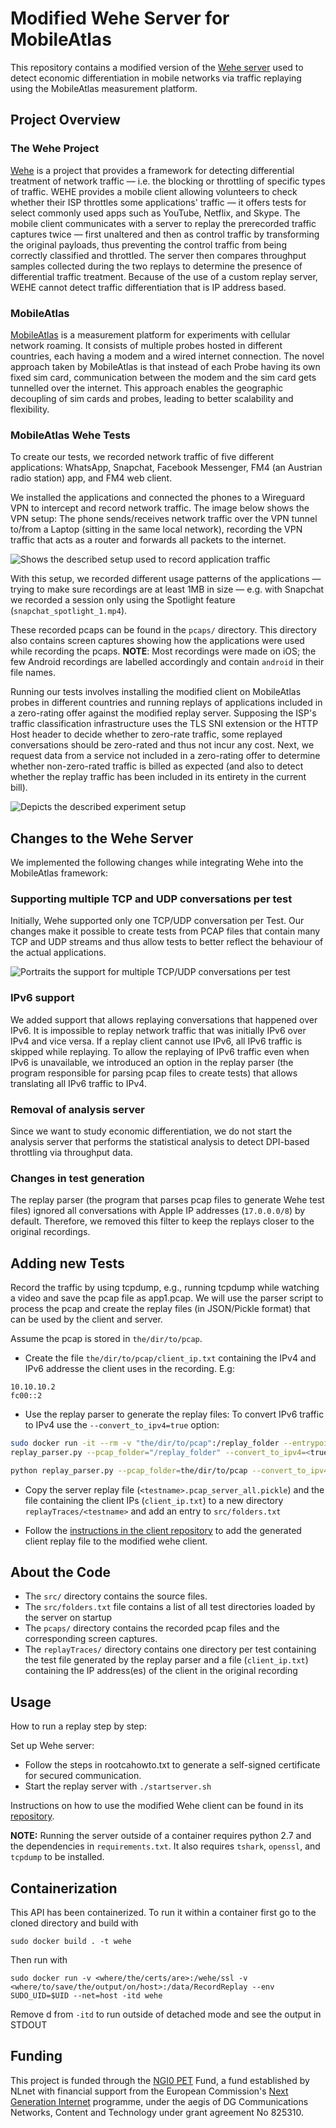 # Modified Wehe Server for MobileAtlas

This repository contains a modified version of the
[Wehe server](https://github.com/NEU-SNS/wehe-server) used to detect economic differentiation in
mobile networks via traffic replaying using the MobileAtlas measurement platform.

## Project Overview

### The Wehe Project

[Wehe](https://wehe.meddle.mobi) is a project that provides a framework for detecting differential
treatment of network traffic — i.e. the blocking or throttling of specific types of traffic. WEHE
provides a mobile client allowing volunteers to check whether their ISP throttles some applications'
traffic — it offers tests for select commonly used apps such as YouTube, Netflix, and Skype. The
mobile client communicates with a server to replay the prerecorded traffic captures twice — first
unaltered and then as control traffic by transforming the original payloads, thus preventing the
control traffic from being correctly classified and throttled. The server then compares throughput
samples collected during the two replays to determine the presence of differential traffic
treatment. Because of the use of a custom replay server, WEHE cannot detect traffic differentiation
that is IP address based.

### MobileAtlas

[MobileAtlas](https://www.mobileatlas.eu/) is a measurement platform for experiments
with cellular network roaming. It consists of multiple probes hosted in different countries, each
having a modem and a wired internet connection. The novel approach taken by MobileAtlas is that
instead of each Probe having its own fixed sim card, communication between the modem and the sim
card gets tunnelled over the internet. This approach enables the geographic decoupling of sim cards
and probes, leading to better scalability and flexibility.

### MobileAtlas Wehe Tests

To create our tests, we recorded network traffic of five different applications: WhatsApp, Snapchat,
Facebook Messenger, FM4 (an Austrian radio station) app, and FM4 web client.

We installed the applications and connected the phones to a Wireguard VPN to intercept and record
network traffic. The image below shows the VPN setup: The phone sends/receives network traffic over
the VPN tunnel to/from a Laptop (sitting in the same local network), recording the VPN traffic that
acts as a router and forwards all packets to the internet.

<picture>
  <source media="(prefers-color-scheme: dark)" srcset="./graphics/VPN-setup-whitebg.svg">
  <source media="(prefers-color-scheme: light)" srcset="./graphics/VPN-setup.svg">
  <img alt="Shows the described setup used to record application traffic" src="./graphics/VPN-setup-whitebg.svg">
</picture>

With this setup, we recorded different usage patterns of the applications — trying to make sure
recordings are at least 1MB in size — e.g. with Snapchat we recorded a session only using the
Spotlight feature (`snapchat_spotlight_1.mp4`).

These recorded pcaps can be found in the `pcaps/` directory. This directory also contains screen
captures showing how the applications were used while recording the pcaps. **NOTE**: Most recordings
were made on iOS; the few Android recordings are labelled accordingly and contain `android` in their
file names.

Running our tests involves installing the modified client on MobileAtlas probes in different
countries and running replays of applications included in a zero-rating offer against the modified
replay server. Supposing the ISP's traffic classification infrastructure uses the TLS SNI extension
or the HTTP Host header to decide whether to zero-rate traffic, some replayed conversations should
be zero-rated and thus not incur any cost. Next, we request data from a service not included in a
zero-rating offer to determine whether non-zero-rated traffic is billed as expected (and also to
detect whether the replay traffic has been included in its entirety in the current bill).

<picture>
  <source media="(prefers-color-scheme: dark)" srcset="./graphics/MobileAtlasWehe-whitebg.svg">
  <source media="(prefers-color-scheme: light)" srcset="./graphics/MobileAtlasWehe.svg">
  <img alt="Depicts the described experiment setup" src="./graphics/MobileAtlasWehe-whitebg.svg">
</picture>

## Changes to the Wehe Server

We implemented the following changes while integrating Wehe into the MobileAtlas framework:

### Supporting multiple TCP and UDP conversations per test

Initially, Wehe supported only one TCP/UDP conversation per Test. Our changes make it possible to
create tests from PCAP files that contain many TCP and UDP streams and thus allow tests to better
reflect the behaviour of the actual applications.

<picture>
  <source media="(prefers-color-scheme: dark)" srcset="./graphics/ModifiedWehe-whitebg.svg">
  <source media="(prefers-color-scheme: light)" srcset="./graphics/ModifiedWehe.svg">
  <img alt="Portraits the support for multiple TCP/UDP conversations per test" 
  src="./graphics/ModifiedWehe-whitebg.svg">
</picture>

### IPv6 support

We added support that allows replaying conversations that happened over IPv6. It is impossible to
replay network traffic that was initially IPv6 over IPv4 and vice versa. If a replay client cannot
use IPv6, all IPv6 traffic is skipped while replaying. To allow the replaying of IPv6 traffic even
when IPv6 is unavailable, we introduced an option in the replay parser (the program responsible for
parsing pcap files to create tests) that allows translating all IPv6 traffic to IPv4.

### Removal of analysis server

Since we want to study economic differentiation, we do not start the analysis server that performs
the statistical analysis to detect DPI-based throttling via throughput data.

### Changes in test generation

The replay parser (the program that parses pcap files to generate Wehe test files) ignored all
conversations with Apple IP addresses (`17.0.0.0/8`) by default. Therefore, we removed this filter
to keep the replays closer to the original recordings. 

## Adding new Tests

Record the traffic by using tcpdump, e.g., running tcpdump while watching a video and save the pcap
file as app1.pcap. We will use the parser script to process the pcap and create the replay files (in
JSON/Pickle format) that can be used by the client and server.

Assume the pcap is stored in `the/dir/to/pcap`.

* Create the file `the/dir/to/pcap/client_ip.txt` containing the IPv4 and IPv6 addresse the client
  uses in the recording. E.g:

```
10.10.10.2
fc00::2
```

* Use the replay parser to generate the replay files:
  To convert IPv6 traffic to IPv4 use the `--convert_to_ipv4=true` option:

```bash
sudo docker run -it --rm -v "the/dir/to/pcap":/replay_folder --entrypoint /usr/bin/env wehe python
replay_parser.py --pcap_folder="/replay_folder" --convert_to_ipv4=<true|false>
```

```bash
python replay_parser.py --pcap_folder=the/dir/to/pcap --convert_to_ipv4=<true|false>
```

* Copy the server replay file (`<testname>.pcap_server_all.pickle`) and the file containing the client IPs (`client_ip.txt`) to a new directory `replayTraces/<testname>` and add an
  entry to `src/folders.txt`

* Follow the [instructions in the client
  repository](https://github.com/phfrenzel/wehe-cmdline#adding-new-tests) to add the generated
  client replay file to the modified wehe client.

## About the Code

* The `src/` directory contains the source files.
* The `src/folders.txt` file contains a list of all test directories loaded by the server on startup
* The `pcaps/` directory contains the recorded pcap files and the corresponding screen captures.
* The `replayTraces/` directory contains one directory per test containing the test file generated
  by the replay parser and a file (`client_ip.txt`) containing the IP address(es) of the client in
  the original
  recording

## Usage

How to run a replay step by step:

Set up Wehe server:

* Follow the steps in rootcahowto.txt to generate a self-signed certificate for secured communication.
* Start the replay server with `./startserver.sh`

Instructions on how to use the modified Wehe client can be found in its
[repository](https://github.com/phfrenzel/wehe-cmdline).

**NOTE:** Running the server outside of a container requires python 2.7 and the dependencies in
`requirements.txt`. It also requires `tshark`, `openssl`, and `tcpdump` to be installed.

## Containerization

This API has been containerized. To run it within a container first go to the cloned directory and build with 
```
sudo docker build . -t wehe
```

Then run with 
```
sudo docker run -v <where/the/certs/are>:/wehe/ssl -v <where/to/save/the/output/on/host>:/data/RecordReplay --env SUDO_UID=$UID --net=host -itd wehe
```

Remove d from `-itd` to run outside of detached mode and see the output in STDOUT

## Funding

This project is funded through the [NGI0 PET](https://nlnet.nl/PET) Fund, a fund established by
NLnet with financial support from the European Commission's [Next Generation
Internet](https://ngi.eu/) programme, under the aegis of DG Communications Networks, Content and
Technology under grant agreement No 825310.
